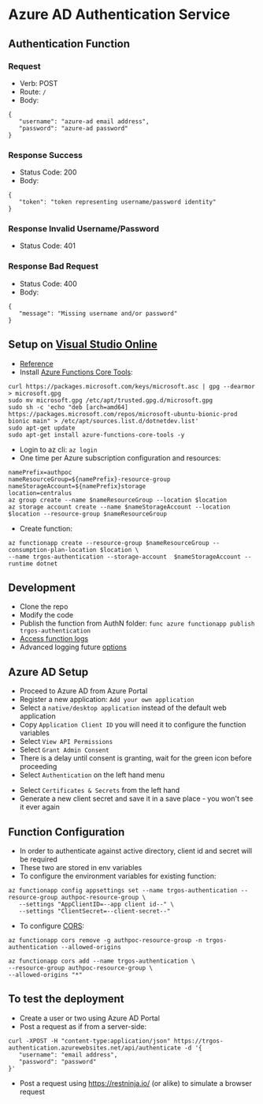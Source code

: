# Azure AD Authentication Service

## Authentication Function

### Request

* Verb: POST 
* Route: `/`
* Body:
```
{
   "username": "azure-ad email address",
   "password": "azure-ad password"
}
```

### Response Success

* Status Code: 200
* Body:
```
{
   "token": "token representing username/password identity"
}
```

### Response Invalid Username/Password

* Status Code: 401

### Response Bad Request

* Status Code: 400
* Body:
```
{
   "message": "Missing username and/or password"
}
```

## Setup on [Visual Studio Online](https://online.visualstudio.com/)

* [Reference](https://docs.microsoft.com/en-us/azure/azure-functions/functions-create-first-azure-function-azure-cli)
* Install [Azure Functions Core Tools](https://docs.microsoft.com/en-us/azure/azure-functions/functions-run-local#v2):
```
curl https://packages.microsoft.com/keys/microsoft.asc | gpg --dearmor > microsoft.gpg
sudo mv microsoft.gpg /etc/apt/trusted.gpg.d/microsoft.gpg
sudo sh -c 'echo "deb [arch=amd64] https://packages.microsoft.com/repos/microsoft-ubuntu-bionic-prod bionic main" > /etc/apt/sources.list.d/dotnetdev.list'
sudo apt-get update
sudo apt-get install azure-functions-core-tools -y
```
* Login to az cli: `az login`
* One time per Azure subscription configuration and resources:
```
namePrefix=authpoc
nameResourceGroup=${namePrefix}-resource-group
nameStorageAccount=${namePrefix}storage
location=centralus
az group create --name $nameResourceGroup --location $location
az storage account create --name $nameStorageAccount --location $location --resource-group $nameResourceGroup
```
* Create function:
```
az functionapp create --resource-group $nameResourceGroup --consumption-plan-location $location \
--name trgos-authentication --storage-account  $nameStorageAccount --runtime dotnet
```

## Development

* Clone the repo
* Modify the code
* Publish the function from AuthN folder: `func azure functionapp publish trgos-authentication`
* [Access function logs](https://markheath.net/post/three-ways-view-error-logs-azure-functions)
* Advanced logging future [options](https://stackify.com/logging-azure-functions/)

## Azure AD Setup

* Proceed to Azure AD from Azure Portal
* Register a new application: `Add your own application`
* Select a `native/desktop application` instead of the default web application
* Copy `Application Client ID` you will need it to configure the function variables
* Select `View API Permissions`
* Select `Grant Admin Consent`
* There is a delay until consent is granting, wait for the green icon before proceeding
* Select `Authentication` on the left hand menu
<!-- * Scroll down to `Default client type`
* Select `yes` for: `Treat application as a public client` -->
* Select `Certificates & Secrets` from the left hand
* Generate a new client secret and save it in a save place - you won't see it ever again

## Function Configuration

* In order to authenticate against active directory, client id and secret will be required
* These two are stored in env variables
* To configure the environment variables for existing function:
```
az functionapp config appsettings set --name trgos-authentication --resource-group authpoc-resource-group \
   --settings "AppClientID=--app client id--" \
   --settings "ClientSecret=--client-secret--"
```
* To configure [CORS](https://docs.microsoft.com/en-us/azure/azure-functions/functions-how-to-use-azure-function-app-settings#cors):
```
az functionapp cors remove -g authpoc-resource-group -n trgos-authentication --allowed-origins

az functionapp cors add --name trgos-authentication \
--resource-group authpoc-resource-group \
--allowed-origins "*"
```

## To test the deployment

* Create a user or two using Azure AD Portal
* Post a request as if from a server-side:
```
curl -XPOST -H "content-type:application/json" https://trgos-authentication.azurewebsites.net/api/authenticate -d '{
   "username": "email address",
   "password": "password"
}'
```
* Post a request using https://restninja.io/ (or alike) to simulate a browser request

